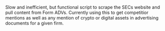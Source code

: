 Slow and inefficient, but functional script to scrape the SECs website and pull content from Form ADVs. Currently using this to get competitior mentions as well as any mention of crypto or digital assets in advertising documents for a given firm.
